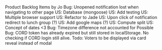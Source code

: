 Product Backlog Items
by Jo
Bug: Unopened notification lost when navigating to other page
US: Database (mongoose)
US: Add testing
US: Multiple browser support
US: Refactor to Jade
US: Upon click of notification redirect to lunch group (?)
US: Add google maps (?)
US: Compute split
US: Concept of dates <3
Bug: Timezone difference not accounted for
Possible Bug: CORD token has already expired but still stored in localStorage. No checking if CORD login still alive.
Todo: Voters to be displayed via card reveal instead of modal
